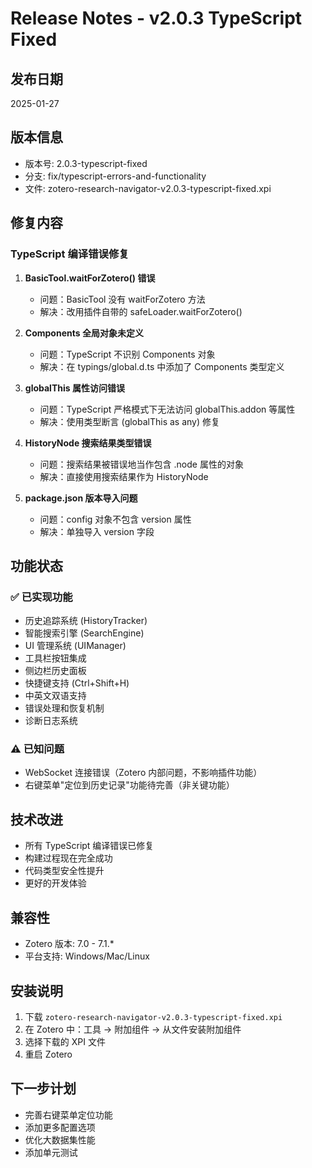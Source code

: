 # Release Notes - v2.0.3 TypeScript Fixed

## 发布日期
2025-01-27

## 版本信息
- 版本号: 2.0.3-typescript-fixed
- 分支: fix/typescript-errors-and-functionality
- 文件: zotero-research-navigator-v2.0.3-typescript-fixed.xpi

## 修复内容

### TypeScript 编译错误修复
1. **BasicTool.waitForZotero() 错误**
   - 问题：BasicTool 没有 waitForZotero 方法
   - 解决：改用插件自带的 safeLoader.waitForZotero()

2. **Components 全局对象未定义**
   - 问题：TypeScript 不识别 Components 对象
   - 解决：在 typings/global.d.ts 中添加了 Components 类型定义

3. **globalThis 属性访问错误**
   - 问题：TypeScript 严格模式下无法访问 globalThis.addon 等属性
   - 解决：使用类型断言 (globalThis as any) 修复

4. **HistoryNode 搜索结果类型错误**
   - 问题：搜索结果被错误地当作包含 .node 属性的对象
   - 解决：直接使用搜索结果作为 HistoryNode

5. **package.json 版本导入问题**
   - 问题：config 对象不包含 version 属性
   - 解决：单独导入 version 字段

## 功能状态

### ✅ 已实现功能
- 历史追踪系统 (HistoryTracker)
- 智能搜索引擎 (SearchEngine)
- UI 管理系统 (UIManager)
- 工具栏按钮集成
- 侧边栏历史面板
- 快捷键支持 (Ctrl+Shift+H)
- 中英文双语支持
- 错误处理和恢复机制
- 诊断日志系统

### ⚠️ 已知问题
- WebSocket 连接错误（Zotero 内部问题，不影响插件功能）
- 右键菜单"定位到历史记录"功能待完善（非关键功能）

## 技术改进
- 所有 TypeScript 编译错误已修复
- 构建过程现在完全成功
- 代码类型安全性提升
- 更好的开发体验

## 兼容性
- Zotero 版本: 7.0 - 7.1.*
- 平台支持: Windows/Mac/Linux

## 安装说明
1. 下载 `zotero-research-navigator-v2.0.3-typescript-fixed.xpi`
2. 在 Zotero 中：工具 → 附加组件 → 从文件安装附加组件
3. 选择下载的 XPI 文件
4. 重启 Zotero

## 下一步计划
- 完善右键菜单定位功能
- 添加更多配置选项
- 优化大数据集性能
- 添加单元测试